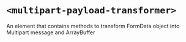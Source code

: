 # `<multipart-payload-transformer>`

An element that contains methods to transform FormData object into Multipart message and ArrayBuffer
